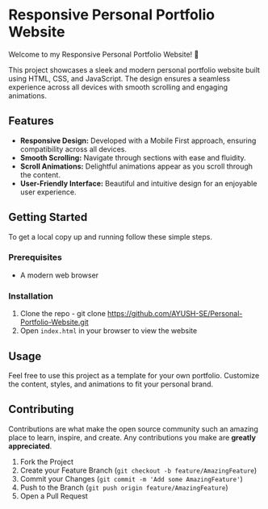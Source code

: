 # Responsive Personal Portfolio Website

Welcome to my Responsive Personal Portfolio Website! 🎉

This project showcases a sleek and modern personal portfolio website built using HTML, CSS, and JavaScript. The design ensures a seamless experience across all devices with smooth scrolling and engaging animations.

## Features

- **Responsive Design:** Developed with a Mobile First approach, ensuring compatibility across all devices.
- **Smooth Scrolling:** Navigate through sections with ease and fluidity.
- **Scroll Animations:** Delightful animations appear as you scroll through the content.
- **User-Friendly Interface:** Beautiful and intuitive design for an enjoyable user experience.

## Getting Started

To get a local copy up and running follow these simple steps.

### Prerequisites

- A modern web browser

### Installation

1. Clone the repo - git clone https://github.com/AYUSH-SE/Personal-Portfolio-Website.git
2. Open `index.html` in your browser to view the website

## Usage

Feel free to use this project as a template for your own portfolio. Customize the content, styles, and animations to fit your personal brand.

## Contributing

Contributions are what make the open source community such an amazing place to learn, inspire, and create. Any contributions you make are **greatly appreciated**.

1. Fork the Project
2. Create your Feature Branch (`git checkout -b feature/AmazingFeature`)
3. Commit your Changes (`git commit -m 'Add some AmazingFeature'`)
4. Push to the Branch (`git push origin feature/AmazingFeature`)
5. Open a Pull Request
